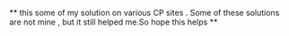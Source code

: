 ** this some of my solution on various CP sites . Some of these solutions are not mine , but it still helped me.So hope this helps **